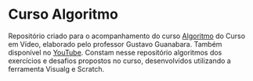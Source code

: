 # Curso Algoritmo

Repositório criado para o acompanhamento do curso [Algoritmo](https://www.cursoemvideo.com/curso/curso-de-algoritmo/) do Curso em Vídeo, elaborado pelo professor Gustavo Guanabara. Também disponível no [YouTube](https://youtube.com/playlist?list=PLHz_AreHm4dmSj0MHol_aoNYCSGFqvfXV&feature=shared).
Constam nesse repositório algoritmos dos exercícios e desafios propostos no curso, desenvolvidos utilizando a ferramenta Visualg e Scratch.
